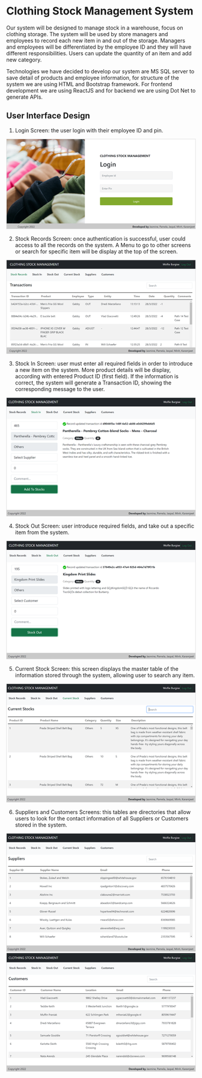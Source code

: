 # Clothing Stock Management System

Our system will be designed to manage stock in a warehouse, focus on clothing storage. The system will be used by store managers and employees to record each new item in and out of the storage. Managers and employees will be differentiated by the employee ID and they will have different responsibilities. Users can update the quantity of an item and add new category. 

Technologies we have decided to develop our system are MS SQL server to save detail of products and employee information, for structure of the system we are using HTML and Bootstrap framework. For frontend development we are using ReactJS and for backend we are using Dot Net to generate APIs.  

## User Interface Design

1. Login Screen: the user login with their employee ID and pin.

![Alt text](<Stock Management Project/Clothes Stocking Managment/Designs/Picture1.png>)

2. Stock Records Screen: once authentication is successful, user could access to all the records on the system. A Menu to go to other screens or search for specific item will be display at the top of the screen.

![Alt text](<Stock Management Project/Clothes Stocking Managment/Designs/Picture2.png>)

3. Stock In Screen: user must enter all required fields in order to introduce a new item on the system. More product details will be display, according with entered Product ID (first field). If the information is correct, the system will generate a Transaction ID, showing the corresponding message to the user.

![Alt text](<Stock Management Project/Clothes Stocking Managment/Designs/Picture3.png>)

4. Stock Out Screen: user introduce required fields, and take out a specific item from the system.

![Alt text](<Stock Management Project/Clothes Stocking Managment/Designs/Picture4.png>)

5. Current Stock Screen: this screen displays the master table of the information stored through the system, allowing user to search any item. 

![Alt text](<Stock Management Project/Clothes Stocking Managment/Designs/Picture5.png>)

6. Suppliers and Customers Screens: this tables are directories that allow users to look for the contact information of all Suppliers or Customers stored in the system.

![Alt text](<Stock Management Project/Clothes Stocking Managment/Designs/Picture6.png>)![Alt text](<Stock Management Project/Clothes Stocking Managment/Designs/Picture7.png>)